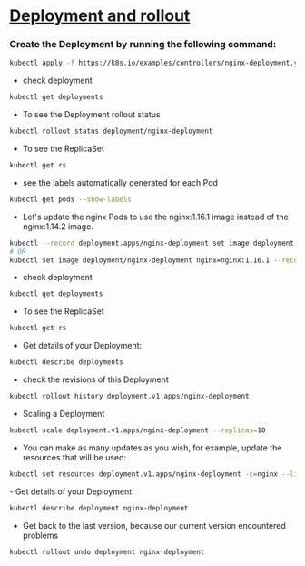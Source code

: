# [Deployment and rollout](https://kubernetes.io/docs/concepts/workloads/controllers/deployment/)
### Create the Deployment by running the following command:
```bash
kubectl apply -f https://k8s.io/examples/controllers/nginx-deployment.yaml
```
- check deployment
```bash
kubectl get deployments
```
- To see the Deployment rollout status
```bash
kubectl rollout status deployment/nginx-deployment
```
- To see the ReplicaSet
```bash
kubectl get rs
```
-  see the labels automatically generated for each Pod
```bash
kubectl get pods --show-labels
```
- Let's update the nginx Pods to use the nginx:1.16.1 image instead of the nginx:1.14.2 image.

```bash
kubectl --record deployment.apps/nginx-deployment set image deployment.v1.apps/nginx-deployment nginx=nginx:1.16.1
# OR
kubectl set image deployment/nginx-deployment nginx=nginx:1.16.1 --record
```
- check deployment
```bash
kubectl get deployments
```
- To see the ReplicaSet
```bash
kubectl get rs
```
- Get details of your Deployment:
```bash
kubectl describe deployments
```
- check the revisions of this Deployment
```bash
kubectl rollout history deployment.v1.apps/nginx-deployment
```
- Scaling a Deployment
```bash
kubectl scale deployment.v1.apps/nginx-deployment --replicas=10
```
- You can make as many updates as you wish, for example, update the resources that will be used:
```bash
kubectl set resources deployment.v1.apps/nginx-deployment -c=nginx --limits=cpu=200m,memory=512Mi
```
‍- Get details of your Deployment:

```bash
kubectl describe deployment nginx-deployment
```
- Get back to the last version, because our current version encountered problems
```bash
kubectl rollout undo deployment nginx-deployment
```